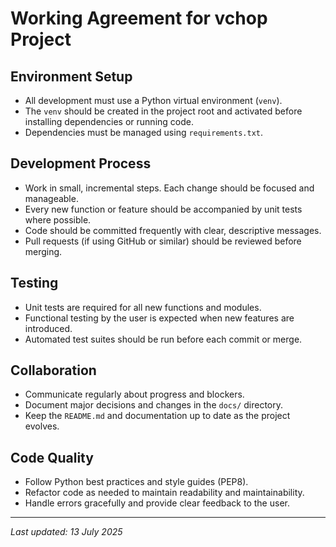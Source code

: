 # Working Agreement for vchop Project

## Environment Setup
- All development must use a Python virtual environment (`venv`).
- The `venv` should be created in the project root and activated before installing dependencies or running code.
- Dependencies must be managed using `requirements.txt`.

## Development Process
- Work in small, incremental steps. Each change should be focused and manageable.
- Every new function or feature should be accompanied by unit tests where possible.
- Code should be committed frequently with clear, descriptive messages.
- Pull requests (if using GitHub or similar) should be reviewed before merging.

## Testing
- Unit tests are required for all new functions and modules.
- Functional testing by the user is expected when new features are introduced.
- Automated test suites should be run before each commit or merge.

## Collaboration
- Communicate regularly about progress and blockers.
- Document major decisions and changes in the `docs/` directory.
- Keep the `README.md` and documentation up to date as the project evolves.

## Code Quality
- Follow Python best practices and style guides (PEP8).
- Refactor code as needed to maintain readability and maintainability.
- Handle errors gracefully and provide clear feedback to the user.

---
*Last updated: 13 July 2025*
